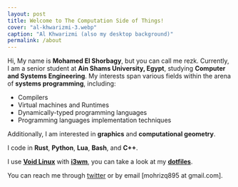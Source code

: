 ```yaml
---
layout: post
title: Welcome to The Computation Side of Things!
cover: "al-khwarizmi-3.webp"
caption: "Al Khwarizmi (also my desktop background)"
permalink: /about
---
```


Hi, My name is **Mohamed El Shorbagy**, but you can call me rezk. Currently, I am a senior student at **Ain Shams University, Egypt**, studying **Computer and Systems Engineering**. My interests span various fields within the arena of **systems programming**, including:
- Compilers
- Virtual machines and Runtimes
- Dynamically-typed programming languages
- Programming languages implementation techniques

Additionally, I am interested in **graphics** and **computational geometry**.

I code in **Rust**, **Python**, **Lua**, **Bash**, and **C++**.

I use [**Void Linux**](https://voidlinux.org/) with [**i3wm**](https://i3wm.org/), you can take a look at my [**dotfiles**](https://github.com/elshorbagyx/dotfiles/).


You can reach me through [twitter](https://x.com/elshorbagyx) or by email [mohrizq895 at gmail.com].
